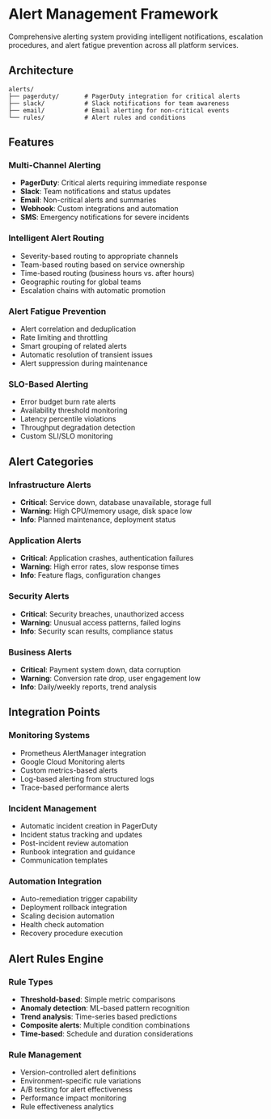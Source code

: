 # Alert Management Framework

Comprehensive alerting system providing intelligent notifications, escalation procedures, and alert fatigue prevention across all platform services.

## Architecture

```
alerts/
├── pagerduty/       # PagerDuty integration for critical alerts
├── slack/           # Slack notifications for team awareness
├── email/           # Email alerting for non-critical events
└── rules/           # Alert rules and conditions
```

## Features

### Multi-Channel Alerting
- **PagerDuty**: Critical alerts requiring immediate response
- **Slack**: Team notifications and status updates
- **Email**: Non-critical alerts and summaries
- **Webhook**: Custom integrations and automation
- **SMS**: Emergency notifications for severe incidents

### Intelligent Alert Routing
- Severity-based routing to appropriate channels
- Team-based routing based on service ownership
- Time-based routing (business hours vs. after hours)
- Geographic routing for global teams
- Escalation chains with automatic promotion

### Alert Fatigue Prevention
- Alert correlation and deduplication
- Rate limiting and throttling
- Smart grouping of related alerts
- Automatic resolution of transient issues
- Alert suppression during maintenance

### SLO-Based Alerting
- Error budget burn rate alerts
- Availability threshold monitoring
- Latency percentile violations
- Throughput degradation detection
- Custom SLI/SLO monitoring

## Alert Categories

### Infrastructure Alerts
- **Critical**: Service down, database unavailable, storage full
- **Warning**: High CPU/memory usage, disk space low
- **Info**: Planned maintenance, deployment status

### Application Alerts
- **Critical**: Application crashes, authentication failures
- **Warning**: High error rates, slow response times
- **Info**: Feature flags, configuration changes

### Security Alerts
- **Critical**: Security breaches, unauthorized access
- **Warning**: Unusual access patterns, failed logins
- **Info**: Security scan results, compliance status

### Business Alerts
- **Critical**: Payment system down, data corruption
- **Warning**: Conversion rate drop, user engagement low
- **Info**: Daily/weekly reports, trend analysis

## Integration Points

### Monitoring Systems
- Prometheus AlertManager integration
- Google Cloud Monitoring alerts
- Custom metrics-based alerts
- Log-based alerting from structured logs
- Trace-based performance alerts

### Incident Management
- Automatic incident creation in PagerDuty
- Incident status tracking and updates
- Post-incident review automation
- Runbook integration and guidance
- Communication templates

### Automation Integration
- Auto-remediation trigger capability
- Deployment rollback integration
- Scaling decision automation
- Health check automation
- Recovery procedure execution

## Alert Rules Engine

### Rule Types
- **Threshold-based**: Simple metric comparisons
- **Anomaly detection**: ML-based pattern recognition
- **Trend analysis**: Time-series based predictions
- **Composite alerts**: Multiple condition combinations
- **Time-based**: Schedule and duration considerations

### Rule Management
- Version-controlled alert definitions
- Environment-specific rule variations
- A/B testing for alert effectiveness
- Performance impact monitoring
- Rule effectiveness analytics
